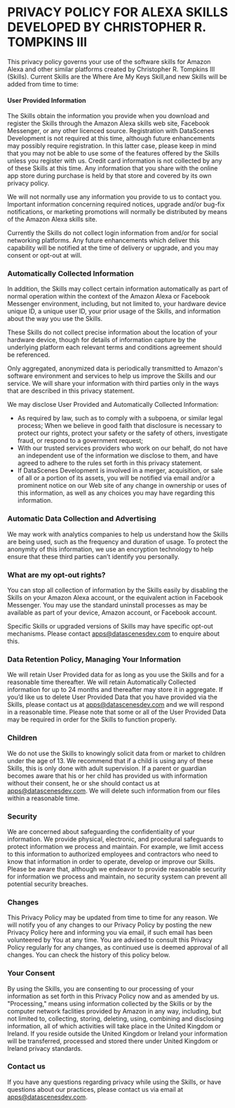 PRIVACY POLICY FOR ALEXA SKILLS DEVELOPED BY CHRISTOPHER R. TOMPKINS III
========================================================================
This privacy policy governs your use of the software skills for Amazon Alexa and other similar platforms created by Christopher R. Tompkins III (Skills). Current Skills are the Where Are My Keys Skill,and new Skills will be added from time to time:

#### User Provided Information
The Skills obtain the information you provide when you download and register the Skills through the Amazon Alexa skills web site, Facebook Messenger, or any other licenced source. Registration with DataScenes Development is not required at this time, although future enhancements may possibly require registration. In this latter case, please keep in mind that you may not be able to use some of the features offered by the Skills unless you register with us. Credit card information is not collected by any of these Skills at this time. Any information that you share with the online app store during purchase is held by that store and covered by its own privacy policy.

We will not normally use any information you provide to us to contact you. Important information concerning required notices, upgrade and/or bug-fix notifications, or marketing promotions will normally be distributed by means of the Amazon Alexa skills site.

Currently the Skills do not collect login information from and/or for social networking platforms. Any future enhancements which deliver this capability will be notified at the time of delivery or upgrade, and you may consent or opt-out at will.

### Automatically Collected Information
In addition, the Skills may collect certain information automatically as part of normal operation within the context of the Amazon Alexa or Facebook Messenger environment, including, but not limited to, your hardware device unique ID, a unique user ID, your prior usage of the Skills, and information about the way you use the Skills.

These Skills do not collect precise information about the location of your hardware device, though for details of information capture by the underlying platform each relevant terms and conditions agreement should be referenced.

Only aggregated, anonymized data is periodically transmitted to Amazon's software environment and services to help us improve the Skills and our service. We will share your information with third parties only in the ways that are described in this privacy statement.

We may disclose User Provided and Automatically Collected Information:

* As required by law, such as to comply with a subpoena, or similar legal process;
When we believe in good faith that disclosure is necessary to protect our rights, protect your safety or the safety of others, investigate fraud, or respond to a government request;
* With our trusted services providers who work on our behalf, do not have an independent use of the information we disclose to them, and have agreed to adhere to the rules set forth in this privacy statement.
* If DataScenes Development is involved in a merger, acquisition, or sale of all or a portion of its assets, you will be notified via email and/or a prominent notice on our Web site of any change in ownership or uses of this information, as well as any choices you may have regarding this information.

### Automatic Data Collection and Advertising
We may work with analytics companies to help us understand how the Skills are being used, such as the frequency and duration of usage. To protect the anonymity of this information, we use an encryption technology to help ensure that these third parties can’t identify you personally.

### What are my opt-out rights?
You can stop all collection of information by the Skills easily by disabling the Skills on your Amazon Alexa account, or the equivalent action in Facebook Messenger. You may use the standard uninstall processes as may be available as part of your device, Amazon account, or Facebook account.

Specific Skills or upgraded versions of Skills may have specific opt-out mechanisms. Please contact apps@datascenesdev.com to enquire about this.

### Data Retention Policy, Managing Your Information
We will retain User Provided data for as long as you use the Skills and for a reasonable time thereafter. We will retain Automatically Collected information for up to 24 months and thereafter may store it in aggregate. If you’d like us to delete User Provided Data that you have provided via the Skills, please contact us at apps@datascenesdev.com and we will respond in a reasonable time. Please note that some or all of the User Provided Data may be required in order for the Skills to function properly.

### Children
We do not use the Skills to knowingly solicit data from or market to children under the age of 13. We recommend that if a child is using any of these Skills, this is only done with adult supervision. If a parent or guardian becomes aware that his or her child has provided us with information without their consent, he or she should contact us at apps@datascenesdev.com. We will delete such information from our files within a reasonable time.

### Security
We are concerned about safeguarding the confidentiality of your information. We provide physical, electronic, and procedural safeguards to protect information we process and maintain. For example, we limit access to this information to authorized employees and contractors who need to know that information in order to operate, develop or improve our Skills. Please be aware that, although we endeavor to provide reasonable security for information we process and maintain, no security system can prevent all potential security breaches.

### Changes
This Privacy Policy may be updated from time to time for any reason. We will notify you of any changes to our Privacy Policy by posting the new Privacy Policy here and informing you via email, if such email has been volunteered by You at any time. You are advised to consult this Privacy Policy regularly for any changes, as continued use is deemed approval of all changes. You can check the history of this policy below.

### Your Consent
By using the Skills, you are consenting to our processing of your information as set forth in this Privacy Policy now and as amended by us. "Processing," means using information collected by the Skills or by the computer network faclities provided by Amazon in any way, including, but not limited to, collecting, storing, deleting, using, combining and disclosing information, all of which activities will take place in the United Kingdom or Ireland. If you reside outside the United Kingdom or Ireland your information will be transferred, processed and stored there under United Kingdom or Ireland privacy standards.

### Contact us
If you have any questions regarding privacy while using the Skills, or have questions about our practices, please contact us via email at apps@datascenesdev.com.

